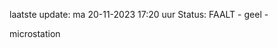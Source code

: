 laatste update: 
ma 20-11-2023 17:20   uur 
Status: FAALT - geel - 
<div class="service Y">microstation</div>